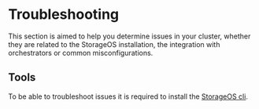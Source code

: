 # Troubleshooting

This section is aimed to help you determine issues in your cluster, whether they are related to the
StorageOS installation, the integration with orchestrators or common misconfigurations.

## Tools

To be able to troubleshoot issues it is required to install the [StorageOS cli](https://github.com/storageos/go-cli).


